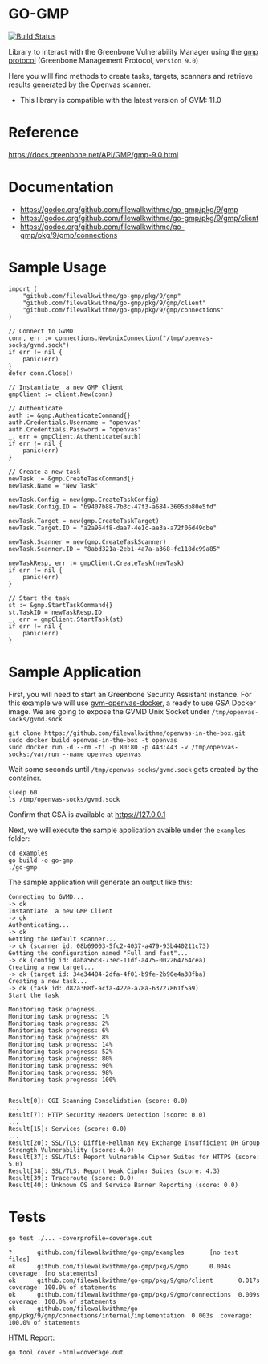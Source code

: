 # GO-GMP

[![Build Status](https://travis-ci.org/filewalkwithme/go-gmp.svg?branch=master)](https://travis-ci.org/filewalkwithme/go-gmp)

Library to interact with the Greenbone Vulnerability Manager using the [gmp protocol](https://docs.greenbone.net/API/GMP/gmp-9.0.html) (Greenbone Management Protocol, `version 9.0`)

Here you willl find methods to create tasks, targets, scanners and retrieve results generated by the Openvas scanner.

* This library is compatible with the latest version of GVM: 11.0

# Reference

https://docs.greenbone.net/API/GMP/gmp-9.0.html

# Documentation
- https://godoc.org/github.com/filewalkwithme/go-gmp/pkg/9/gmp
- https://godoc.org/github.com/filewalkwithme/go-gmp/pkg/9/gmp/client
- https://godoc.org/github.com/filewalkwithme/go-gmp/pkg/9/gmp/connections

# Sample Usage

```
import (
	"github.com/filewalkwithme/go-gmp/pkg/9/gmp"
	"github.com/filewalkwithme/go-gmp/pkg/9/gmp/client"
	"github.com/filewalkwithme/go-gmp/pkg/9/gmp/connections"
)
```

```
// Connect to GVMD
conn, err := connections.NewUnixConnection("/tmp/openvas-socks/gvmd.sock")
if err != nil {
    panic(err)
}
defer conn.Close()

// Instantiate  a new GMP Client
gmpClient := client.New(conn)

// Authenticate
auth := &gmp.AuthenticateCommand{}
auth.Credentials.Username = "openvas"
auth.Credentials.Password = "openvas"
_, err = gmpClient.Authenticate(auth)
if err != nil {
    panic(err)
}

// Create a new task
newTask := &gmp.CreateTaskCommand{}
newTask.Name = "New Task"

newTask.Config = new(gmp.CreateTaskConfig)
newTask.Config.ID = "b9407b88-7b3c-47f3-a684-3605db80e5fd"

newTask.Target = new(gmp.CreateTaskTarget)
newTask.Target.ID = "a2a964f8-daa7-4e1c-ae3a-a72f06d49dbe"

newTask.Scanner = new(gmp.CreateTaskScanner)
newTask.Scanner.ID = "8abd321a-2eb1-4a7a-a368-fc118dc99a85"

newTaskResp, err := gmpClient.CreateTask(newTask)
if err != nil {
    panic(err)
}

// Start the task
st := &gmp.StartTaskCommand{}
st.TaskID = newTaskResp.ID
_, err = gmpClient.StartTask(st)
if err != nil {
    panic(err)
}
```

# Sample Application

First, you will need to start an Greenbone Security Assistant instance. For this example we will use [gvm-openvas-docker](https://github.com/filewalkwithme/gvm-openvas-docker.git), a ready to use GSA Docker image. We are going to expose the GVMD Unix Socket under `/tmp/openvas-socks/gvmd.sock`

```
git clone https://github.com/filewalkwithme/openvas-in-the-box.git
sudo docker build openvas-in-the-box -t openvas
sudo docker run -d --rm -ti -p 80:80 -p 443:443 -v /tmp/openvas-socks:/var/run --name openvas openvas
```

Wait some seconds until `/tmp/openvas-socks/gvmd.sock` gets created by the container.
```
sleep 60
ls /tmp/openvas-socks/gvmd.sock
```

Confirm that GSA is available at https://127.0.0.1

Next, we will execute the sample application avaible under the `examples` folder:
```
cd examples
go build -o go-gmp
./go-gmp
```

The sample application will generate an output like this:

```
Connecting to GVMD...
-> ok
Instantiate  a new GMP Client
-> ok
Authenticating...
-> ok
Getting the Default scanner...
-> ok (scanner id: 08b69003-5fc2-4037-a479-93b440211c73)
Getting the configuration named "Full and fast"...
-> ok (config id: daba56c8-73ec-11df-a475-002264764cea)
Creating a new target...
-> ok (target id: 34e34484-2dfa-4f01-b9fe-2b90e4a38fba)
Creating a new task...
-> ok (task id: d82a368f-acfa-422e-a78a-63727861f5a9)
Start the task

Monitoring task progress...
Monitoring task progress: 1%
Monitoring task progress: 2%
Monitoring task progress: 6%
Monitoring task progress: 8%
Monitoring task progress: 14%
Monitoring task progress: 52%
Monitoring task progress: 80%
Monitoring task progress: 90%
Monitoring task progress: 98%
Monitoring task progress: 100%


Result[0]: CGI Scanning Consolidation (score: 0.0)
...
Result[7]: HTTP Security Headers Detection (score: 0.0)
...
Result[15]: Services (score: 0.0)
...
Result[20]: SSL/TLS: Diffie-Hellman Key Exchange Insufficient DH Group Strength Vulnerability (score: 4.0)
Result[37]: SSL/TLS: Report Vulnerable Cipher Suites for HTTPS (score: 5.0)
Result[38]: SSL/TLS: Report Weak Cipher Suites (score: 4.3)
Result[39]: Traceroute (score: 0.0)
Result[40]: Unknown OS and Service Banner Reporting (score: 0.0)
```

# Tests
```
go test ./... -coverprofile=coverage.out

?       github.com/filewalkwithme/go-gmp/examples       [no test files]
ok      github.com/filewalkwithme/go-gmp/pkg/9/gmp      0.004s  coverage: [no statements]
ok      github.com/filewalkwithme/go-gmp/pkg/9/gmp/client       0.017s  coverage: 100.0% of statements
ok      github.com/filewalkwithme/go-gmp/pkg/9/gmp/connections  0.009s  coverage: 100.0% of statements
ok      github.com/filewalkwithme/go-gmp/pkg/9/gmp/connections/internal/implementation  0.003s  coverage: 100.0% of statements
```

HTML Report:
```
go tool cover -html=coverage.out
```
